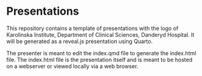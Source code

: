 # Presentations

This repository contains a template of presentations with the logo of Karolinska Institute, Department of Clinical Sciences, Danderyd Hospital.
It will be generated as a reveal.js presentation using Quarto.

The presenter is meant to edit the index.qmd file to generate the index.html file. The index.html file is the presentation itself and is meant to be hosted on a webserver or viewed locally via a web browser.